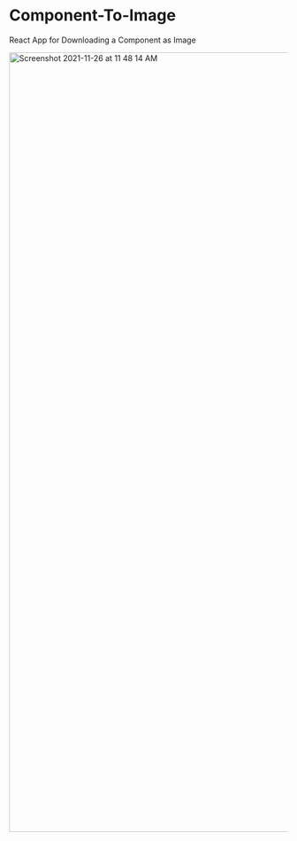 # Component-To-Image
React App for Downloading a Component as Image

<img width="1409" alt="Screenshot 2021-11-26 at 11 48 14 AM" src="https://user-images.githubusercontent.com/51470769/143535840-ca6ca428-ddbe-4cf8-a8cf-9d4fcb89b5fa.png">
